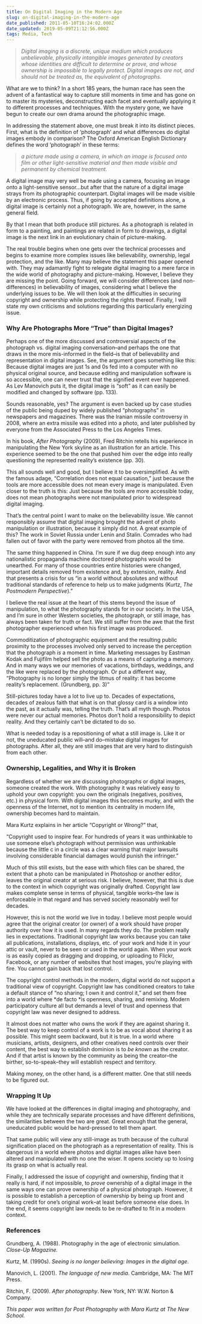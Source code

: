 ```yaml
---
title: On Digital Imaging in the Modern Age
slug: on-digital-imaging-in-the-modern-age
date_published: 2011-05-10T16:24:02.000Z
date_updated: 2019-05-09T21:12:56.000Z
tags: Media, Tech
---
```


> *Digital imaging is a discrete, unique medium which produces unbelievable, physically intangible images generated by creators whose identities are difficult to determine or prove, and whose ownership is impossible to legally protect. Digital images are not, and should not be treated as, the equivalent of photographs.*

What are we to think? In a short 185 years, the human race has seen the advent of a fantastical way to capture still moments in time and has gone on to master its mysteries, deconstructing each facet and eventually applying it to different processes and techniques. With the mystery gone, we have begun to create our own drama around the photographic image.

In addressing the statement above, one must break it into its distinct pieces. First, what is the definition of ‘photograph’ and what differences do digital images embody in comparison? The Oxford American English Dictionary defines the word ‘photograph’ in these terms:

> *a picture made using a camera, in which an image is focused onto film or other light-sensitive material and then made visible and permanent by chemical treatment.*

A digital image may very well be made using a camera, focusing an image onto a light-sensitive sensor…but after that the nature of a digital image strays from its photographic counterpart. Digital images will be made visible by an electronic process. Thus, if going by accepted definitions alone, a digital image is certainly not a photograph. We are, however, in the same general field.

By that I mean that both produce still pictures. As a photograph is related in form to a painting, and paintings are related in form to drawings, a digital image is the next link in an evolutionary chain of picture-making.

The real trouble begins when one gets over the technical processes and begins to examine more complex issues like believability, ownership, legal protection, and the like. Many may believe the statement this paper opened with. They may adamantly fight to relegate digital imaging to a mere farce in the wide world of photography and picture-making. However, I believe they are missing the point. Going forward, we will consider differences (and non-differences) in believability of images, considering what I believe the underlying issues to be. We will then look at the difficulties in securing copyright and ownership while protecting the rights thereof. Finally, I will state my own criticisms and solutions regarding this particularly energizing issue.

### Why Are Photographs More “True” than Digital Images?

Perhaps one of the more discussed and controversial aspects of the photograph vs. digital imaging conversation–and perhaps the one that draws in the more mis-informed in the field–is that of believability and representation in digital images. See, the argument goes something like this: Because digital images are just 1s and 0s fed into a computer with no physical original source, and because editing and manipulation software is so accessible, one can never trust that the signified event ever happened. As Lev Manovich puts it, the digital image is “soft” as it can easily be modified and changed by software (pp. 133).

Sounds reasonable, yes? The argument is even backed up by case studies of the public being duped by widely published “photographs” in newspapers and magazines. There was the Iranian missile controversy in 2008, where an extra missile was edited into a photo, and later published by everyone from the Associated Press to the Los Angeles Times.

In his book, *After Photography* (2009), Fred Ritchin retells his experience in manipulating the New York skyline as an illustration for an article. This experience seemed to be the one that pushed him over the edge into really questioning the represented reality’s existence (pp. 30).

This all sounds well and good, but I believe it to be oversimplified. As with the famous adage, “Correlation does not equal causation,” just because the tools are more accessible does not mean every image is manipulated. Even closer to the truth is this: Just because the tools are more accessible today, does not mean photographs were not manipulated prior to widespread digital imaging.

That’s the central point I want to make on the believability issue. We cannot responsibly assume that digital imaging brought the advent of photo manipulation or illustration, because it simply did not. A great example of this? The work in Soviet Russia under Lenin and Stalin. Comrades who had fallen out of favor with the party were removed from photos all the time.

The same thing happened in China. I’m sure if we dug deep enough into any nationalistic propaganda machine doctored photographs would be unearthed. For many of those countries entire histories were changed, important details removed from existence and, by extension, reality. And that presents a crisis for us “in a world without absolutes and without traditional standards of reference to help us to make judgments (Kurtz, *The Postmodern Perspective*).”

I believe the real issue at the heart of this stems beyond the issue of manipulation, to what the photography stands for in our society. In the USA, and I’m sure in other Western societies, the photograph, or still image, has always been taken for truth or fact. We still suffer from the awe that the first photographer experienced when his first image was produced.

Commoditization of photographic equipment and the resulting public proximity to the processes involved only served to increase the perception that the photograph *is* a moment in time. Marketing messages by Eastman Kodak and Fujifilm helped sell the photo as a means of capturing a memory. And in many ways we our memories of vacations, birthdays, weddings, and the like were replaced by the photograph. Or put a different way, “Photography is no longer simply the litmus of reality: it has become reality’s replacement. (Grundberg, pp. 3)”

Still-pictures today have a lot to live up to. Decades of expectations, decades of zealous faith that what is on that glossy card is a window into the past, as it actually was, telling the truth. That’s all myth though. Photos were never our actual memories. Photos don’t hold a responsibility to depict reality. And they certainly can’t be dictated to do so.

What is needed today is a repositioning of what a still image is. Like it or not, the uneducated public will–and do–mistake digital images for photographs. After all, they are still images that are very hard to distinguish from each other.

### Ownership, Legalities, and Why it is Broken

Regardless of whether we are discussing photographs or digital images, someone created the work. With photography it was relatively easy to uphold your own copyright: you own the originals (negatives, positives, etc.) in physical form. With digital images this becomes murky, and with the openness of the Internet, not to mention its centrality in modern life, ownership becomes hard to maintain.

Mara Kurtz explains in her article “Copyright or Wrong?” that,

“Copyright used to inspire fear. For hundreds of years it was unthinkable to use someone else’s photograph without permission was unthinkable because the little c in a circle was a clear warning that major lawsuits involving considerable financial damages would punish the infringer.”

Much of this still exists, but the ease with which files can be shared, the extent that a photo can be manipulated in Photoshop or another editor, leaves the original creator at serious risk. I believe, however, that this is due to the context in which copyright was originally drafted. Copyright law makes complete sense in terms of physical, tangible works–the law is enforceable in that regard and has served society reasonably well for decades.

However, this is not the world we live in today. I believe most people would agree that the original creator (or owner) of a work should have proper authority over how it is used. In many regards they do. The problem really lies in expectations. Traditional copyright law works because you can take all publications, installations, displays, etc. of your work and hide it in your attic or vault, never to be seen or used in the world again. When your work is as easily copied as dragging and dropping, or uploading to Flickr, Facebook, or any number of websites that host images, you’re playing with fire. You cannot gain back that lost control.

The copyright control methods in the modern, digital world do not support a traditional view of copyright. Copyright law has conditioned creators to take a default stance of “no sharing; I own it and control it,” and set them free into a world where *de facto *is openness, sharing, and remixing. Modern participatory culture all but demands a level of trust and openness that copyright law was never designed to address.

It almost does not matter who owns the work if they are against sharing it. The best way to keep control of a work is to be as vocal about sharing it as possible. This might seem backward, but it is true. In a world where musicians, artists, designers, and other creatives need controls over their content, the best way to establish dominion is to *be known* as the creator. And if that artist is known by the community as being the creator–the birther, so-to-speak–they will establish respect and territory.

Making money, on the other hand, is a different matter. One that still needs to be figured out.

### Wrapping It Up

We have looked at the differences in digital imaging and photography, and while they are technically separate processes and have different definitions, the similarities between the two are great. Great enough that the general, uneducated public would be hard-pressed to tell them apart.

That same public will view any still-image as truth because of the cultural signification placed on the photograph as a representation of reality. This is dangerous in a world where photos and digital images alike have been altered and manipulated with no one the wiser. It opens society up to losing its grasp on what is actually real.

Finally, I addressed the issue of copyright and ownership, finding that it really is hard, if not impossible, to *prove* ownership of a digital image in the same ways one can prove ownership of a physical photograph. However, it is possible to establish a perception of ownership by being up front and taking credit for one’s original work–at least before someone else does. In the end, it seems copyright law needs to be re-drafted to fit in a modern context.

### References

Grundberg, A. (1988). Photography in the age of electronic simulation. *Close-Up Magazine.*

Kurtz, M. (1990s). *Seeing is no longer believing: Images in the digital age*.

Manovich, L. (2001). *The language of new media*. Cambridge, MA: The MIT Press.

Ritchin, F. (2009). *After photography*. New York, NY: W.W. Norton & Company.

*This paper was written for Post Photography with Mara Kurtz at The New School.*

